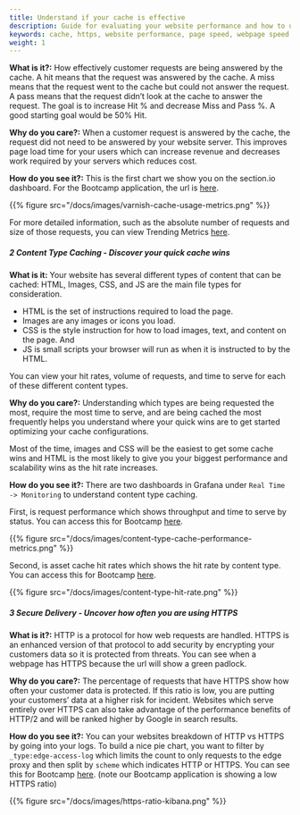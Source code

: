 ```yaml
---
title: Understand if your cache is effective
description: Guide for evaluating your website performance and how to use section.io to make improvements.
keywords: cache, https, website performance, page speed, webpage speed, website security, content delivery network, CDN
weight: 1
---
```


**What is it?:** How effectively customer requests are being answered by the cache. A hit means that the request was answered by the cache. A miss means that the request went to the cache but could not answer the request. A pass means that the request didn’t look at the cache to answer the request. The goal is to increase Hit % and decrease Miss and Pass %. A good starting goal would be 50% Hit.

**Why do you care?:** When a customer request is answered by the cache, the request did not need to be answered by your website server. This improves page load time for your users which can increase revenue and decreases work required by your servers which reduces cost.

**How do you see it?:** This is the first chart we show you on the section.io dashboard. For the Bootcamp application, the url is [here](https://aperture.section.io/account/1/application/1/environment/Production/overview).


{{% figure src="/docs/images/varnish-cache-usage-metrics.png" %}}

For more detailed information, such as the absolute number of requests and size of those requests, you can view Trending Metrics [here](https://aperture.section.io/account/1/application/1/environment/Production/metrics##1).

##### **2 Content Type Caching** - Discover your quick cache wins

**What is it:** Your website has several different types of content that can be cached: HTML, Images, CSS, and JS are the main file types for consideration.

* HTML is the set of instructions required to load the page.
* Images are any images or icons you load.
* CSS is the style instruction for how to load images, text, and content on the page. And
* JS is small scripts your browser will run as when it is instructed to by the HTML.

You can view your hit rates, volume of requests, and time to serve for each of these different content types.

**Why do you care?:** Understanding which types are being requested the most, require the most time to serve, and are being cached the most frequently helps you understand where your quick wins are to get started optimizing your cache configurations.

Most of the time, images and CSS will be the easiest to get some cache wins and HTML is the most likely to give you your biggest performance and scalability wins as the hit rate increases.

**How do you see it?:** There are two dashboards in Grafana under `Real Time -> Monitoring` to understand content type caching.

First, is request performance which shows throughput and time to serve by status. You can access this for Bootcamp [here](https://aperture.section.io/account/1/application/1/grafana-web).

{{% figure src="/docs/images/content-type-cache-performance-metrics.png" %}}

Second, is asset cache hit rates which shows the hit rate by content type. You can access this for Bootcamp [here](https://aperture.section.io/account/1/application/1/grafana-web).

{{% figure src="/docs/images/content-type-hit-rate.png" %}}

##### **3 Secure Delivery** - Uncover how often you are using HTTPS

**What is it?:** HTTP is a protocol for how web requests are handled. HTTPS is an enhanced version of that protocol to add security by encrypting your customers data so it is protected from threats. You can see when a webpage has HTTPS because the url will show a green padlock.

**Why do you care?:** The percentage of requests that have HTTPS show how often your customer data is protected. If this ratio is low, you are putting your customers’ data at a higher risk for incident.  Websites which serve entirely over HTTPS can also take advantage of the performance benefits of HTTP/2 and will be ranked higher by Google in search results.

**How do you see it?:** You can your websites breakdown of HTTP vs HTTPS by going into your logs. To build a nice pie chart, you want to filter by `_type:edge-access-log` which limits the count to only requests to the edge proxy and then split by `scheme` which indicates HTTP or HTTPS. You can see this for Bootcamp [here](https://aperture.section.io/account/1/application/1/kibana/#/visualize/create?_a=(filters:!(),linked:!f,query:(query_string:(analyze_wildcard:!t,query:'*')),vis:(aggs:!((id:'1',params:(),schema:metric,type:count),(id:'2',params:(filters:!((input:(query:(query_string:(analyze_wildcard:!t,query:'_type:edge-access-log'))))),row:!t),schema:split,type:filters),(id:'3',params:(field:scheme,order:desc,orderBy:'1',size:5),schema:segment,type:terms)),listeners:(),params:(addLegend:!t,addTooltip:!t,isDonut:!f,shareYAxis:!t),type:pie))&indexPattern=account1-app1-*&type=pie&_g=()). (note our Bootcamp application is showing a low HTTPS ratio)

{{% figure src="/docs/images/https-ratio-kibana.png" %}}

